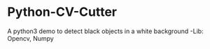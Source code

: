# Python-CV-Cutter
A python3 demo to detect black objects in a white background
-Lib: Opencv, Numpy
